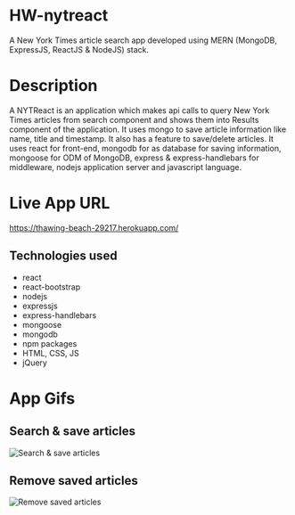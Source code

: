 # HW-nytreact
A New York Times article search app developed using MERN (MongoDB, ExpressJS, ReactJS & NodeJS) stack.

# Description
A NYTReact is an application which makes api calls to query New York Times articles from search component and shows them into Results component of the application. It uses mongo to save article information like name, title and timestamp. It also has a feature to save/delete articles. It uses react for front-end, mongodb for as database for saving information, mongoose for ODM of MongoDB, express & express-handlebars for middleware, nodejs application server and javascript language.

# Live App URL
https://thawing-beach-29217.herokuapp.com/

## Technologies used
 - react
 - react-bootstrap
 - nodejs
 - expressjs
 - express-handlebars
 - mongoose
 - mongodb
 - npm packages
 - HTML, CSS, JS
 - jQuery


 # App Gifs
 ## Search & save articles 
 ![Search & save articles](searcharticles.gif)

 ## Remove saved articles
 ![Remove saved articles](remove_saved_article.gif)
 
